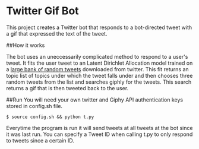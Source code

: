 # Twitter Gif Bot

This project creates a Twitter bot that responds to a bot-directed tweet with a gif that expressed the text of the tweet.

##How it works

The bot uses an uneccessarily complicated method to respond to a user's tweet. It fits the user tweet to an Latent Dirichlet Allocation model trained on a [large bank of random tweets](https://dev.twitter.com/streaming/reference/get/statuses/sample) downloaded from twitter. This fit returns an topic list of topics under which the tweet falls under and then chooses three random tweets from the list and searches giphly for the tweets. This search returns a gif that is then tweeted back to the user. 

##Run
You will need your own twitter and Giphy API authentication keys stored in config.sh file.
```
$ source config.sh && python t.py
```
Everytime the program is run it will send tweets at all tweets at the bot since it was last run. You can specify a Tweet ID when calling t.py to only respond to tweets since a certain ID. 
